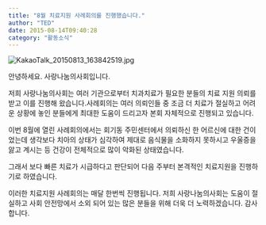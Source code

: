 ```yaml
---
title: "8월 치료지원 사례회의를 진행했습니다."
author: "TED"
date: 2015-08-14T09:40:28
category: "활동소식"
---
```


![KakaoTalk_20150813_163842519.jpg](/files/attach/images/2318/854/032/8893506b9a5c428f54533499ab808cbd.jpg)

안녕하세요. 사랑나눔의사회입니다.

저희 사랑나눔의사회는 여러 기관으로부터 치과치료가 필요한 분들의 치료 지원 의뢰를 받고 이를 진행해 왔습니다.사례회의는 여러 의뢰인들 중 조금 더 치료가 절실하고 어려운 상황에 놓인 분들에게 최대한 도움이 드리고자 본회 자체적으로 진행되고 있습니다.

이번 8월에 열린 사례회의에서는 회기동 주민센터에서 의뢰하신 한 어르신에 대한 건이었는데 생각보다 치아의 상태가 심각하여 제대로 음식물을 소화하지 못하시고 우울증을 앓고 계시는 등 건강이 전체적으로 많이 악화된 상태였습니다.

그래서 보다 빠른 치료가 시급하다고 판단되어 다음 주부터 본격적인 치료지원을 진행하기로 하였습니다.

이러한 치료지원 사례회의는 매달 한번씩 진행됩니다. 저희 사랑나눔의사회는 도움이 절실하고 사회 안전망에서 소외 되어 있는 많은 분들을 위해 더욱 더 노력하겠습니다. 감사합니다.
